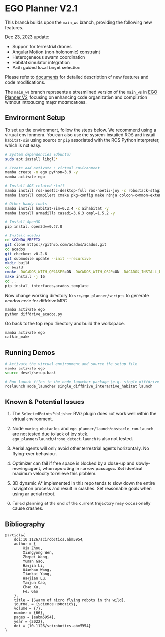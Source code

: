 # EGO Planner V2.1

This branch builds upon the `main_ws` branch, providing the following new features.

Dec 23, 2023 update:
* Support for terrestrial drones
* Angular Motion (non-holonomic) constraint
* Heterogeneous swarm coordination
* Habitat simulator integration
* Path guided local target selection

Please refer to [documents](./doc/) for detailed description of new features and code modifications.

The `main_ws` branch represents a streamlined version of the `main_ws` in [EGO Planner V2](https://github.com/ZJU-FAST-Lab/EGO-Planner-v2), focusing on enhancing code organization and compilation without introducing major modifications.

## Environment Setup

To set up the environment, follow the steps below. We recommend using a virtual environment. You can also use the system-installed ROS and install `habitat-sim` using source or `pip` associated with the ROS Python interpreter, which is not easy.

```sh
# System dependencies (Ubuntu)
sudo apt install libgl1* 

# Create and activate a virtual environment
mamba create -n ego python=3.9 -y
mamba activate ego

# Install ROS related stuff
mamba install ros-noetic-desktop-full ros-noetic-joy -c robostack-staging -y
mamba install compilers cmake pkg-config make ninja colcon-common-extensions catkin_tools -y

# Other handy tools
mamba install habitat-sim=0.2.4 -c aihabitat -y
mamba install armadillo casadi=3.6.3 ompl=1.5.2 -y

# Install Open3D
pip install open3d==0.17.0

# Install acados
cd $CONDA_PREFIX
git clone https://github.com/acados/acados.git
cd acados
git checkout v0.2.6
git submodule update --init --recursive
mkdir build
cd build
cmake -DACADOS_WITH_QPOASES=ON -DACADOS_WITH_OSQP=ON -DACADOS_INSTALL_DIR=$CONDA_PREFIX ..
make install -j 16
cd ..
pip install interfaces/acados_template
```

Now change working directory to `src/ego_planner/scripts` to generate acados code for diffdrive MPC.

```sh
mamba activate ego
python diffdrive_acados.py
```

Go back to the top repo directory and build the workspace.

```sh
mamba activate ego
catkin_make
```

## Running Demos

```sh
# Activate the virtual environment and source the setup file
mamba activate ego
source devel/setup.bash

# Run launch files in the node_launcher package (e.g. single_diffdrive_interactive_habitat.launch)
roslaunch node_launcher single_diffdrive_interactive_habitat.launch
```

## Known & Potential Issues

1. The `SelectedPointsPublisher` RViz plugin does not work well within the virtual environment.

2. Node `moving_obstacles` and `ego_planner/launch/obstacle_run.launch` are not tested due to lack of joy stick. `ego_planner/launch/drone_detect.launch` is also not tested.

3. Aerial agents will only avoid other terrestrial agents horizontally. No flying-over behaviour.

4. Optimizer can fail if free space is blocked by a close-up and slowly-moving agent, when operating in narrow passages. Set identical maximum velocity to relieve this problem.

5. 3D dynamic A* implemented in this repo tends to slow down the entire navigation process and result in crashes. Set reasonable goals when using an aerial robot.

6. Failed planning at the end of the current trajectory may occasionally cause crashes.

## Bibliography

```
@article{
    doi:10.1126/scirobotics.abm5954,
    author = {
        Xin Zhou,
        Xiangyong Wen,
        Zhepei Wang,
        Yuman Gao,
        Haojia Li,
        Qianhao Wang,
        Tiankai Yang,
        Haojian Lu,
        Yanjun Cao,
        Chao Xu,
        Fei Gao
    },
    title = {Swarm of micro flying robots in the wild},
    journal = {Science Robotics},
    volume = {7},
    number = {66},
    pages = {eabm5954},
    year = {2022},
    doi = {10.1126/scirobotics.abm5954}
}
```